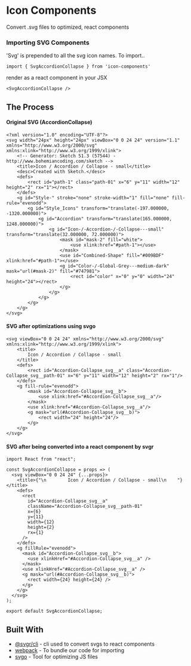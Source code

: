 
# Icon Components

Convert .svg files to optimized, react components

<!-- ## Getting Started

These instructions will get you a copy of the project up and running on your local machine for development and testing purposes. See deployment for notes on how to deploy the project on a live system.

git clone https://github.com/yabdabs/icon-components.git -->

### Importing SVG Components

'Svg' is prepended to all the svg icon names. To import..

```
import { SvgAccordionCollapse } from 'icon-components'
```

render as a react component in your JSX

```
<SvgAccordionCollapse />
```

## The Process

#### Original SVG (AccordionCollapse)
```
<?xml version="1.0" encoding="UTF-8"?>
<svg width="24px" height="24px" viewBox="0 0 24 24" version="1.1" xmlns="http://www.w3.org/2000/svg" xmlns:xlink="http://www.w3.org/1999/xlink">
    <!-- Generator: Sketch 51.3 (57544) - http://www.bohemiancoding.com/sketch -->
    <title>Icon / Accordion / Collapse - small</title>
    <desc>Created with Sketch.</desc>
    <defs>
        <rect id="path-1" class="path-01" x="6" y="11" width="12" height="2" rx="1"></rect>
    </defs>
    <g id="Style-" stroke="none" stroke-width="1" fill="none" fill-rule="evenodd">
        <g id="Style_Icons" transform="translate(-197.000000, -1320.000000)">
            <g id="Accordion" transform="translate(165.000000, 1248.000000)">
                <g id="Icon-/-Accordion-/-Collapse---small" transform="translate(32.000000, 72.000000)">
                    <mask id="mask-2" fill="white">
                        <use xlink:href="#path-1"></use>
                    </mask>
                    <use id="Combined-Shape" fill="#009BDF" xlink:href="#path-1"></use>
                    <g id="Color-/-Global-Grey---medium-dark" mask="url(#mask-2)" fill="#747981">
                        <rect id="color" x="0" y="0" width="24" height="24"></rect>
                    </g>
                </g>
            </g>
        </g>
    </g>
</svg>
```

#### SVG after optimizations using svgo
```
<svg viewBox="0 0 24 24" xmlns="http://www.w3.org/2000/svg" xmlns:xlink="http://www.w3.org/1999/xlink">
    <title>
        Icon / Accordion / Collapse - small
    </title>
    <defs>
        <rect id="Accordion-Collapse_svg__a" class="Accordion-Collapse_svg__path-01" x="6" y="11" width="12" height="2" rx="1"/>
    </defs>
    <g fill-rule="evenodd">
        <mask id="Accordion-Collapse_svg__b">
            <use xlink:href="#Accordion-Collapse_svg__a"/>
        </mask>
        <use xlink:href="#Accordion-Collapse_svg__a"/>
        <g mask="url(#Accordion-Collapse_svg__b)">
            <rect width="24" height="24"/>
        </g>
    </g>
</svg>
```


#### SVG after being converted into a react component by svgr
```
import React from "react";

const SvgAccordionCollapse = props => (
  <svg viewBox="0 0 24 24" {...props}>
    <title>{"\n        Icon / Accordion / Collapse - small\n    "}</title>
    <defs>
      <rect
        id="Accordion-Collapse_svg__a"
        className="Accordion-Collapse_svg__path-01"
        x={6}
        y={11}
        width={12}
        height={2}
        rx={1}
      />
    </defs>
    <g fillRule="evenodd">
      <mask id="Accordion-Collapse_svg__b">
        <use xlinkHref="#Accordion-Collapse_svg__a" />
      </mask>
      <use xlinkHref="#Accordion-Collapse_svg__a" />
      <g mask="url(#Accordion-Collapse_svg__b)">
        <rect width={24} height={24} />
      </g>
    </g>
  </svg>
);

export default SvgAccordionCollapse;
```


## Built With

* [@svgr/cli](https://www.smooth-code.com/open-source/svgr/docs/cli/) - cli used to convert svgs to react components
* [webpack](https://github.com/webpack/webpack) - To bundle our code for importing
* [svgo](https://github.com/svg/svgo) - Tool for optimizing JS files

<!-- ## Contributing

Please read [CONTRIBUTING.md](https://gist.github.com/PurpleBooth/b24679402957c63ec426) for details on our code of conduct, and the process for submitting pull requests to us. -->

<!-- ## Versioning

We use [SemVer](http://semver.org/) for versioning. For the versions available, see the [tags on this repository](https://github.com/your/project/tags).  -->

<!-- ## Authors

* **Abdul Khan** - *Initial work* - [yabdabs](https://github.com/yabdabs)

See also the list of [contributors](https://github.com/your/project/contributors) who participated in this project. -->

<!-- ## License

This project is licensed under the MIT License - see the [LICENSE.md](LICENSE.md) file for details -->
<!-- 
## Acknowledgments

* Hat tip to anyone whose code was used
* Inspiration
* etc -->
